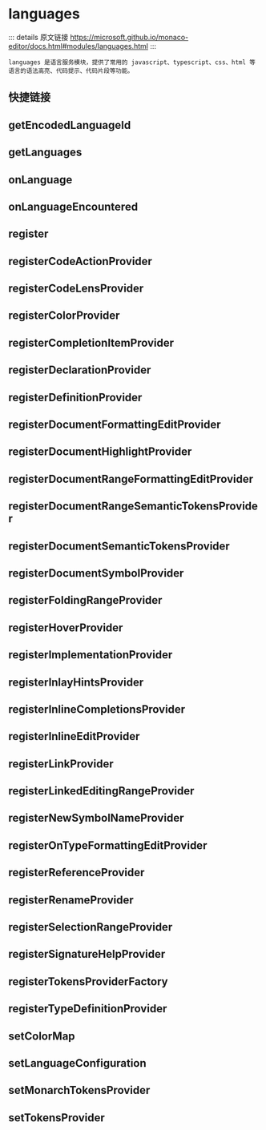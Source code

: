 # languages

<backTop />
        
::: details 原文链接
https://microsoft.github.io/monaco-editor/docs.html#modules/languages.html
:::

    languages 是语言服务模块，提供了常用的 javascript、typescript、css、html 等语言的语法高亮、代码提示、代码片段等功能。

## 快捷链接

<script setup>
const data = [
    { icon: "F", link: "getEncodedLanguageId" },
    { icon: "F", link: "getLanguages" },
    { icon: "F", link: "onLanguage" },
    { icon: "F", link: "onLanguageEncountered" },
    { icon: "F", link: "register" },
    { icon: "F", link: "registerCodeActionProvider" },
    { icon: "F", link: "registerCodeLensProvider" },
    { icon: "F", link: "registerColorProvider" },
    { icon: "F", link: "registerCompletionItemProvider" },
    { icon: "F", link: "registerDeclarationProvider" },
    { icon: "F", link: "registerDefinitionProvider" },
    { icon: "F", link: "registerDocumentFormattingEditProvider" },
    { icon: "F", link: "registerDocumentHighlightProvider" },
    { icon: "F", link: "registerDocumentRangeFormattingEditProvider" },
    { icon: "F", link: "registerDocumentRangeSemanticTokensProvider" },
    { icon: "F", link: "registerDocumentSemanticTokensProvider" },
    { icon: "F", link: "registerDocumentSymbolProvider" },
    { icon: "F", link: "registerFoldingRangeProvider" },
    { icon: "F", link: "registerHoverProvider" },
    { icon: "F", link: "registerImplementationProvider" },
    { icon: "F", link: "registerInlayHintsProvider" },
    { icon: "F", link: "registerInlineCompletionsProvider" },
    { icon: "F", link: "registerInlineEditProvider" },
    { icon: "F", link: "registerLinkProvider" },
    { icon: "F", link: "registerLinkedEditingRangeProvider" },
    { icon: "F", link: "registerNewSymbolNameProvider" },
    { icon: "F", link: "registerOnTypeFormattingEditProvider" },
    { icon: "F", link: "registerReferenceProvider" },
    { icon: "F", link: "registerRenameProvider" },
    { icon: "F", link: "registerSelectionRangeProvider" },
    { icon: "F", link: "registerSignatureHelpProvider" },
    { icon: "F", link: "registerTokensProviderFactory" },
    { icon: "F", link: "registerTypeDefinitionProvider" },
    { icon: "F", link: "setColorMap" },
    { icon: "F", link: "setLanguageConfiguration" },
    { icon: "F", link: "setMonarchTokensProvider" },
    { icon: "F", link: "setTokensProvider" },
]
</script>

<dataItems :data="data" />

## getEncodedLanguageId
<!--@include: ./languages/getEncodedLanguageId.md{6,}-->

## getLanguages
<!--@include: ./languages/getLanguages.md{6,}-->

## onLanguage
<!--@include: ./languages/onLanguage.md{6,}-->

## onLanguageEncountered
<!--@include: ./languages/onLanguageEncountered.md{6,}-->

## register
<!--@include: ./languages/register.md{6,}-->

## registerCodeActionProvider
<!--@include: ./languages/registerCodeActionProvider.md{6,}-->

## registerCodeLensProvider
<!--@include: ./languages/registerCodeLensProvider.md{6,}-->

## registerColorProvider
<!--@include: ./languages/registerColorProvider.md{6,}-->

## registerCompletionItemProvider
<!--@include: ./languages/registerCompletionItemProvider.md{6,}-->

## registerDeclarationProvider
<!--@include: ./languages/registerDeclarationProvider.md{6,}-->

## registerDefinitionProvider
<!--@include: ./languages/registerDefinitionProvider.md{6,}-->

## registerDocumentFormattingEditProvider
<!--@include: ./languages/registerDocumentFormattingEditProvider.md{6,}-->

## registerDocumentHighlightProvider
<!--@include: ./languages/registerDocumentHighlightProvider.md{6,}-->

## registerDocumentRangeFormattingEditProvider
<!--@include: ./languages/registerDocumentRangeFormattingEditProvider.md{6,}-->

## registerDocumentRangeSemanticTokensProvider
<!--@include: ./languages/registerDocumentRangeSemanticTokensProvider.md{6,}-->

## registerDocumentSemanticTokensProvider
<!--@include: ./languages/registerDocumentSemanticTokensProvider.md{6,}-->

## registerDocumentSymbolProvider
<!--@include: ./languages/registerDocumentSymbolProvider.md{6,}-->

## registerFoldingRangeProvider
<!--@include: ./languages/registerFoldingRangeProvider.md{6,}-->

## registerHoverProvider
<!--@include: ./languages/registerHoverProvider.md{6,}-->

## registerImplementationProvider
<!--@include: ./languages/registerImplementationProvider.md{6,}-->

## registerInlayHintsProvider
<!--@include: ./languages/registerInlayHintsProvider.md{6,}-->

## registerInlineCompletionsProvider
<!--@include: ./languages/registerInlineCompletionsProvider.md{6,}-->

## registerInlineEditProvider
<!--@include: ./languages/registerInlineEditProvider.md{6,}-->

## registerLinkProvider
<!--@include: ./languages/registerLinkProvider.md{6,}-->

## registerLinkedEditingRangeProvider
<!--@include: ./languages/registerLinkedEditingRangeProvider.md{6,}-->

## registerNewSymbolNameProvider
<!--@include: ./languages/registerNewSymbolNameProvider.md{6,}-->

## registerOnTypeFormattingEditProvider
<!--@include: ./languages/registerOnTypeFormattingEditProvider.md{6,}-->

## registerReferenceProvider
<!--@include: ./languages/registerReferenceProvider.md{6,}-->

## registerRenameProvider
<!--@include: ./languages/registerRenameProvider.md{6,}-->

## registerSelectionRangeProvider
<!--@include: ./languages/registerSelectionRangeProvider.md{6,}-->

## registerSignatureHelpProvider
<!--@include: ./languages/registerSignatureHelpProvider.md{6,}-->

## registerTokensProviderFactory
<!--@include: ./languages/registerTokensProviderFactory.md{6,}-->

## registerTypeDefinitionProvider
<!--@include: ./languages/registerTypeDefinitionProvider.md{6,}-->

## setColorMap
<!--@include: ./languages/setColorMap.md{6,}-->

## setLanguageConfiguration
<!--@include: ./languages/setLanguageConfiguration.md{6,}-->

## setMonarchTokensProvider
<!--@include: ./languages/setMonarchTokensProvider.md{6,}-->

## setTokensProvider
<!--@include: ./languages/setTokensProvider.md{6,}-->
